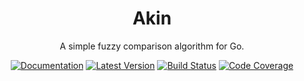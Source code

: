 <div align="center">

# Akin

A simple fuzzy comparison algorithm for Go.

[![Documentation](https://img.shields.io/badge/go.dev-documentation-007d9c?&style=for-the-badge)](https://pkg.go.dev/github.com/dogmatiq/akin)
[![Latest Version](https://img.shields.io/github/tag/dogmatiq/akin.svg?&style=for-the-badge&label=semver)](https://github.com/dogmatiq/akin/releases)
[![Build Status](https://img.shields.io/github/actions/workflow/status/dogmatiq/akin/ci.yml?style=for-the-badge&branch=main)](https://github.com/dogmatiq/akin/actions/workflows/ci.yml)
[![Code Coverage](https://img.shields.io/codecov/c/github/dogmatiq/akin/main.svg?style=for-the-badge)](https://codecov.io/github/dogmatiq/akin)

</div>
